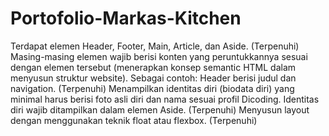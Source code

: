 # Portofolio-Markas-Kitchen
Terdapat elemen Header, Footer, Main, Article, dan Aside. (Terpenuhi)  Masing-masing elemen wajib berisi konten yang peruntukkannya sesuai dengan elemen tersebut (menerapkan konsep semantic HTML dalam menyusun struktur website). Sebagai contoh: Header berisi judul dan navigation. (Terpenuhi)  Menampilkan identitas diri (biodata diri) yang minimal harus berisi foto asli diri dan nama sesuai profil Dicoding. Identitas diri wajib ditampilkan dalam elemen Aside. (Terpenuhi)  Menyusun layout dengan menggunakan teknik float atau flexbox. (Terpenuhi)
